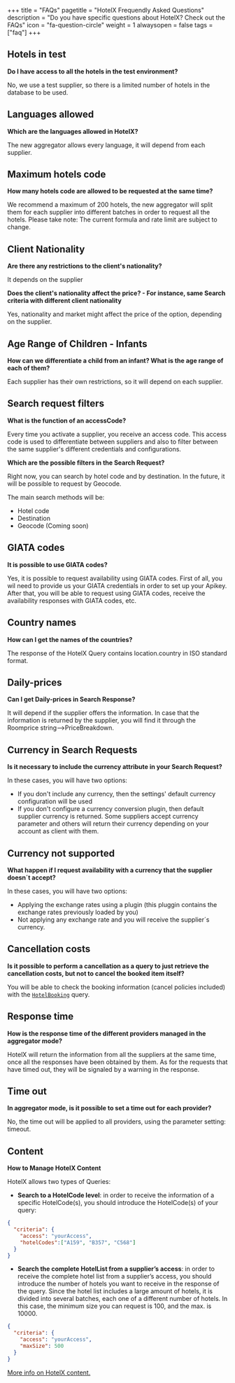 +++
title = "FAQs"
pagetitle = "HotelX Frequendly Asked Questions"
description = "Do you have specific questions about HotelX? Check out the FAQs"
icon = "fa-question-circle"
weight = 1
alwaysopen = false
tags = ["faq"]
+++

## Hotels in test
**Do I have access to all the hotels in the test environment?**

No, we use a test supplier, so there is a limited number of hotels in the database to be used.

## Languages allowed
**Which are the languages allowed in HotelX?**

The new aggregator allows every language, it will depend from each supplier.

## Maximum hotels code
**How many hotels code are allowed to be requested at the same time?**

We recommend a maximum of 200 hotels, the new aggregator will split them for each supplier into different batches in order to request all the hotels. Please take note: The current formula and rate limit are subject to change.

## Client Nationality
**Are there any restrictions to the client's nationality?**

It depends on the supplier

**Does the client's nationality affect the price? - For instance, same Search criteria with different client nationality**

Yes, nationality and market might affect the price of the option, depending on the supplier.

## Age Range of Children - Infants
**How can we differentiate a child from an infant? What is the age range of each of them?**

Each supplier has their own restrictions, so it will depend on each supplier.


## Search request filters
**What is the function of an accessCode?**

Every time you activate a supplier, you receive an access code. This access code is used to differentiate between suppliers and also to filter between the same supplier's different credentials and configurations.

**Which are the possible filters in the Search Request?**

Right now, you can search by hotel code and by destination. In the future, it will be possible to request by Geocode.

The main search methods will be:

* Hotel code
* Destination
* Geocode (Coming soon)

## GIATA codes
**It is possible to use GIATA codes?**

Yes, it is possible to request availability  using GIATA codes. First of all, you wil need to provide us your GIATA credentials in order to set up your Apikey. After that, you will be able to request using GIATA codes, receive the availability responses with GIATA codes, etc.

## Country names
**How can I get the names of the countries?**

The response of the HotelX Query contains location.country in ISO standard format.

## Daily-prices
**Can I get Daily-prices in Search Response?**

It will depend if the supplier offers the information. In case that the information is returned by the supplier, you will find it through the Roomprice string-->PriceBreakdown.

## Currency in Search Requests
**Is it necessary to include the currency attribute in your Search Request?**

In these cases, you will have two options:

* If you don't include any currency, then the settings' default currency configuration will be used
* If you don't configure a currency conversion plugin, then default supplier currency is returned. Some suppliers accept currency parameter and others will return their currency depending on your account as client with them.

## Currency not supported 
**What happen if I request availability with a currency that the supplier doesn´t accept?**

In these cases, you will have two options:

* Applying the exchange rates using a plugin (this pluggin contains the exchange rates previously loaded by you)
* Not applying any exchange rate and you will receive the supplier´s currency.

## Cancellation costs
**Is it possible to perform a cancellation as a query to just retrieve the cancellation costs, but not to cancel the booked item itself?**

You will be able to check the booking information (cancel policies included) with the [`HotelBooking`](/travelgatex/reference/objects/hotelbooking) query.

## Response time
**How is the response time of the different providers managed in the aggregator mode?**

HotelX will return the information from all the suppliers at the same time, once all the responses have been obtained by them. As for the requests that have timed out, they will be signaled by a warning in the response.

## Time out
**In aggregator mode, is it possible to set a time out for each provider?**

No, the time out will be applied to all providers, using the parameter setting: timeout.

## Content
**How to Manage HotelX Content**

HotelX allows two types of Queries:

* **Search to a HotelCode level**: in order to receive the information of a specific HotelCode(s), you should introduce the HotelCode(s) of your query:

```json
{
  "criteria": {
    "access": "yourAccess",
    "hotelCodes":["A159", "B357", "C568"]
  }
}
```

* **Search the complete HotelList from a supplier’s access**: in order to receive the complete hotel list from a supplier’s access, you should introduce the number of hotels you want to receive in the response of the query. Since the hotel list includes a large amount of hotels, it is divided into several batches, each one of a different number of hotels. In this case, the minimum size you can request is 100, and the max. is 10000.

```json
{
  "criteria": {
    "access": "yourAccess",
    "maxSize": 500
  }
}
```
[More info on HotelX content.](/hotelx/concepts/content/)
